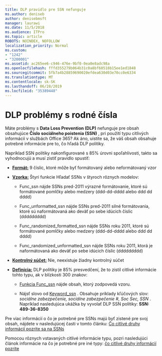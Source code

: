 ```yaml
---
title: DLP pravidlo pre SSN nefunguje
ms.author: deniseb
author: denisebmsft
manager: laurawi
ms.date: 11/5/2018
ms.audience: ITPro
ms.topic: article
ROBOTS: NOINDEX, NOFOLLOW
localization_priority: Normal
ms.custom:
- "1242"
- "3200001"
ms.assetid: ac265ee6-c946-476e-9bf0-0ea0e8adc98a
ms.openlocfilehash: fffd355279b064b31c0a8bf60518b15ee1ed1848
ms.sourcegitcommit: 5fb7a4b28859690020efdea630d03e70cc0e6334
ms.translationtype: MT
ms.contentlocale: sk-SK
ms.lasthandoff: 06/28/2019
ms.locfileid: "35389448"
---
```

# <a name="dlp-issues-with-social-security-numbers"></a>DLP problémy s rodné čísla

Máte problémy s **Data Loss Prevention (DLP)** nefunguje pre obsah obsahujúce **Číslo sociálneho poistenia (SSN)** , pri použití typu citlivých informácií v službách Office 365? Ak áno, uistite sa, že váš obsah obsahuje potrebné informácie pre to, čo hľadá DLP politiky. 
  
Napríklad SSN politiky nakonfigurované s 85% úrovni spoľahlivosti, takto sa vyhodnocujú a musí zistiť pravidlo spustiť:
  
- **[Formát:](https://docs.microsoft.com/office365/securitycompliance/what-the-sensitive-information-types-look-for#format-80)** 9 číslic, ktoré môže byť formátovaný alebo neformátovaný vzor

- **[Vzorka:](https://msconnect.microsoft.com/https:/docs.microsoft.com/office365/securitycompliance/what-the-sensitive-information-types-look-for#pattern-80)** Štyri funkcie Hľadať SSNs v štyroch rôznych modelov:

  - Func_ssn nájde SSNs pred-2011 výrazné formátovanie, ktoré sú formátované pomlčky alebo medzery (ddd-dd-dddd alebo ddd dd dddd)

  - Func_unformatted_ssn nájde SSNs pred-2011 silné formátovania, ktoré sú naformátovaná ako deväť po sebe idúcich číslic (ddddddddd)

  - Func_randomized_formatted_ssn nájde SSNs roku 2011, ktoré sú formátované pomlčky alebo medzery (ddd-dd-dddd alebo ddd dd dddd)

  - Func_randomized_unformatted_ssn nájde SSNs roku 2011, ktorá je naformátovaná ako deväť po sebe idúcich číslic (ddddddddd)

- **[Kontrolný súčet:](https://docs.microsoft.com/office365/securitycompliance/what-the-sensitive-information-types-look-for#checksum-79)** Nie, neexistuje žiadny kontrolný súčet

- **[Definícia:](https://docs.microsoft.com/office365/securitycompliance/what-the-sensitive-information-types-look-for#definition-80)** DLP politiky je 85% presvedčení, že to zistil citlivé informácie tohto typu, ak v blízkosti 300 znakov:

  - [Funkcia Func_ssn](https://docs.microsoft.com/office365/securitycompliance/what-the-sensitive-information-types-look-for#pattern-80) nájde obsah, ktorý zodpovedá vzoru.

  - Nájsť slovo od [Keyword_ssn](https://docs.microsoft.com/office365/securitycompliance/what-the-sensitive-information-types-look-for#keyword_ssn) . Obsahuje príklady kľúčových slov: *sociálne zabezpečenie, sociálne zabezpečenie #, Soc Sec, SSN* . Napríklad nasledujúca ukážka by vyvolať DLP SSN politiky: **SSN: 489-36-8350**
  
Pre viac informácií o čo je potrebné pre SSNs majú byť zistené pre svoj obsah, nájdete v nasledujúcej časti v tomto článku: [Čo citlivé druhy informácií pozrite sa na SSNs](https://docs.microsoft.com/office365/securitycompliance/what-the-sensitive-information-types-look-for#us-social-security-number-ssn)
  
Pomocou rôznych vstavaných citlivé informácie typu, pozri nasledujúci článok informácie na čo je potrebné pre iné typy: [čo citlivé druhy informácií pozrite](https://docs.microsoft.com/office365/securitycompliance/what-the-sensitive-information-types-look-for)
  
